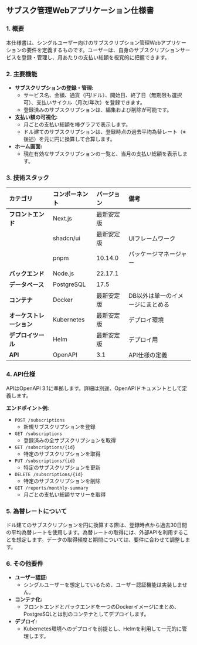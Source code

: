 ## サブスク管理Webアプリケーション仕様書

### 1. 概要

本仕様書は、シングルユーザー向けのサブスクリプション管理Webアプリケーションの要件を定義するものです。ユーザーは、自身のサブスクリプションサービスを登録・管理し、月あたりの支払い総額を視覚的に把握できます。

### 2. 主要機能

- **サブスクリプションの登録・管理:**
  - サービス名、金額、通貨（円/ドル）、開始日、終了日（無期限も選択可）、支払いサイクル（月次/年次）を登録できます。
  - 登録済みのサブスクリプションは、編集および削除が可能です。
- **支払い額の可視化:**
  - 月ごとの支払い総額を棒グラフで表示します。
  - ドル建てのサブスクリプションは、登録時点の過去平均為替レート（※後述）を元に円に換算して合算します。
- **ホーム画面:**
  - 現在有効なサブスクリプションの一覧と、当月の支払い総額を表示します。

### 3. 技術スタック

| カテゴリ | コンポーネント | バージョン | 備考 |
| :--- | :--- | :--- | :--- |
| **フロントエンド** | Next.js | 最新安定版 | |
| | shadcn/ui | 最新安定版 | UIフレームワーク |
| | pnpm | 10.14.0 | パッケージマネージャー |
| **バックエンド** | Node.js | 22.17.1 | |
| **データベース** | PostgreSQL | 17.5 | |
| **コンテナ** | Docker | 最新安定版 | DB以外は単一のイメージにまとめる |
| **オーケストレーション**| Kubernetes | 最新安定版 | デプロイ環境 |
| **デプロイツール** | Helm | 最新安定版 | デプロイ用 |
| **API** | OpenAPI | 3.1 | API仕様の定義 |

### 4. API仕様

APIはOpenAPI 3.1に準拠します。詳細は別途、OpenAPIドキュメントとして定義します。

**エンドポイント例:**

- `POST /subscriptions`
  - 新規サブスクリプションを登録
- `GET /subscriptions`
  - 登録済みの全サブスクリプションを取得
- `GET /subscriptions/{id}`
  - 特定のサブスクリプションを取得
- `PUT /subscriptions/{id}`
  - 特定のサブスクリプションを更新
- `DELETE /subscriptions/{id}`
  - 特定のサブスクリプションを削除
- `GET /reports/monthly-summary`
  - 月ごとの支払い総額サマリーを取得

### 5. 為替レートについて

ドル建てのサブスクリプションを円に換算する際は、登録時点から過去30日間の平均為替レートを使用します。為替レートの取得には、外部APIを利用することを想定します。データの取得頻度と期間については、要件に合わせて調整します。

### 6. その他要件

- **ユーザー認証:**
  - シングルユーザーを想定しているため、ユーザー認証機能は実装しません。
- **コンテナ化:**
  - フロントエンドとバックエンドを一つのDockerイメージにまとめ、PostgreSQLとは別のコンテナとしてデプロイします。
- **デプロイ:**
  - Kubernetes環境へのデプロイを前提とし、Helmを利用して一元的に管理します。
